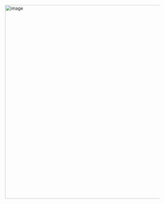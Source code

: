<img width="632" alt="image" src="https://github.com/RevadiSundaram/ICodeThis-Projects/assets/47391816/ad7b491d-3fb4-4ffb-85cf-0d6e88d8256b">
